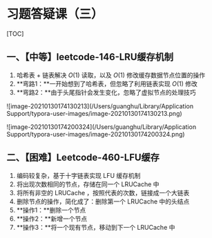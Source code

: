# 习题答疑课（三）

[TOC]

## 一、【中等】leetcode-146-LRU缓存机制

1. 哈希表 + 链表解决 $O(1)$ 读取，以及 $O(1)$ 修改缓存数据节点位置的操作
2. **弯路1：**一开始想到了哈希表，但忽略了利用链表实现 $O(1)$ 修改
3. **弯路2：**由于头尾指针会发生变化，忽略了虚拟节点的处理技巧

![image-20210130174130213](/Users/guanghu/Library/Application Support/typora-user-images/image-20210130174130213.png)

![image-20210130174200324](/Users/guanghu/Library/Application Support/typora-user-images/image-20210130174200324.png)





## 二、【困难】Leetcode-460-LFU缓存

1. 编码较复杂，基于十字链表实现 LFU 缓存机制
2. 将出现次数相同的节点，存储在同一个 LRUCache 中
3. 将所有非空的 LRUCache ，按照代表的次数，链接成一个大链表
4. 删除节点的操作，简化成了：删除第一个 LRUCache 中的头结点
5. **操作1：**删除一个节点
6. **操作2：**新增一个节点
7. **操作3：**将一个现有节点，移动到下一个 LRUCache 中